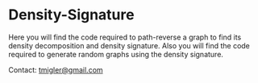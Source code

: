 Density-Signature
=================

Here you will find the code required to path-reverse a graph to find its density decomposition and density signature. Also you will find the code required to generate random graphs using the density signature.

Contact: tmigler@gmail.com

